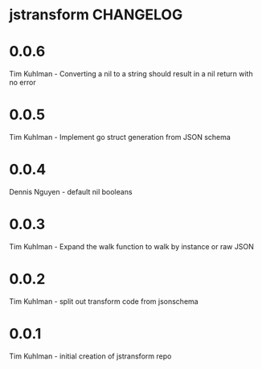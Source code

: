 # jstransform CHANGELOG

# 0.0.6
Tim Kuhlman - Converting a nil to a string should result in a nil return with no error

# 0.0.5
Tim Kuhlman - Implement go struct generation from JSON schema

# 0.0.4
Dennis Nguyen - default nil booleans

# 0.0.3
Tim Kuhlman - Expand the walk function to walk by instance or raw JSON

# 0.0.2
Tim Kuhlman - split out transform code from jsonschema

# 0.0.1
Tim Kuhlman - initial creation of jstransform repo
